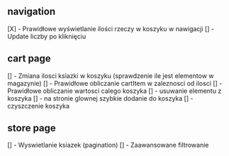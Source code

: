 ## navigation

[X] - Prawidłowe wyświetlanie ilości rzeczy w koszyku w nawigacji
[] - Update liczby po kliknięciu

## cart page

[] - Zmiana ilosci ksiazki w koszyku (sprawdzenie ile jest elementow w magazynie)
[] - Prawidłowe obliczanie cartItem w zaleznosci od ilosci
[] - Prawidłowe obliczanie wartosci calego koszyka
[] - usuwanie elementu z koszyka
[] - na stronie glownej szybkie dodanie do koszyka
[] - czyszczenie koszyka

## store page

[] - Wyswietlanie ksiazek (pagination)
[] - Zaawansowane filtrowanie
